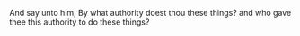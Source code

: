 And say unto him, By what authority doest thou these things? and who gave thee this authority to do these things?
